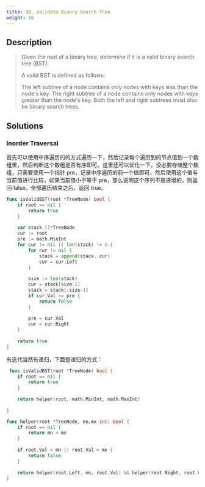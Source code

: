 ```yaml
---
title: 98. Validate Bianry Search Tree
weight: 10
---
```


## Description
> Given the root of a binary tree, determine if it is a valid binary search tree (BST).
> 
> A valid BST is defined as follows:
> 
> The left subtree of a node contains only nodes with keys less than the node's key.
> The right subtree of a node contains only nodes with keys greater than the node's key.
> Both the left and right subtrees must also be binary search trees.

## Solutions

### Inorder Traversal
首先可以使用中序遍历的的方式遍历一下，然后记录每个遍历到的节点值到一个数组里，然后判断这个数组是否有序即可。这里还可以优化一下，没必要存储整个数组，只需要使用一个指针 pre，记录中序遍历的前一个值即可，然后使用这个值与当前值进行比较，如果当前值小于等于 pre，那么说明这个序列不是递增的，则返回 false。全部遍历结束之后，返回 true。
```go
func isValidBST(root *TreeNode) bool {
    if root == nil {
        return true
    }
    
    var stack []*TreeNode
    cur := root
    pre := math.MinInt
    for cur != nil || len(stack) != 0 {
        for cur != nil {
            stack = append(stack, cur)
            cur = cur.Left
        }
        
        size := len(stack)
        cur = stack[size-1]
        stack = stack[:size-1]
        if cur.Val <= pre {
            return false
        }
        
        pre = cur.Val
        cur = cur.Right
    }
    
    return true
}
```

有迭代当然有递归，下面是递归的方式：
```go
 func isValidBST(root *TreeNode) bool {
    if root == nil {
        return true
    }
    
    return helper(root, math.MinInt, math.MaxInt)
    
}

func helper(root *TreeNode, mn,mx int) bool {
    if root == nil {
        return mn < mx
    }
    
    if root.Val < mn || root.Val > mx {
        return false
    }
    
    return helper(root.Left, mn, root.Val) && helper(root.Right, root.Val, mx)
}
```

